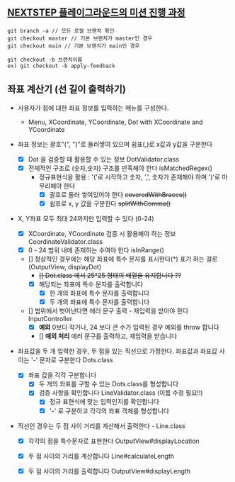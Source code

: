 ## [NEXTSTEP 플레이그라운드의 미션 진행 과정](https://github.com/next-step/nextstep-docs/blob/master/playground/README.md)

```
git branch -a // 모든 로컬 브랜치 확인
git checkout master // 기본 브랜치가 master인 경우
git checkout main // 기본 브랜치가 main인 경우

git checkout -b 브랜치이름
ex) git checkout -b apply-feedback
```

## 좌표 계산기 (선 길이 출력하기)
- 사용자가 점에 대한 좌표 정보를 입력하는 메뉴를 구성한다. 
  - Menu, XCoordinate, YCoordinate, Dot with XCoordinate and YCoordinate

- 좌표 정보는 괄호"(", ")"로 둘러쌓여 있으며 쉼표(,)로 x값과 y값을 구분한다
  - [x] Dot 을 검증할 때 활용할 수 있는 정보 DotValidator.class
  - [x] 전체적인 구조로 (숫자,숫자) 구조를 만족해야 한다 isMatchedRegex()
    - 정규표현식을 활용 : '('로 시작하고 숫자, ',', 숫자가 존재해야 하며 ')'로 마무리해야 한다
      - [x] 괄호로 둘러 쌓여있어야 한다 ~~coveredWithBraces()~~
      - [x] 쉼표로 x, y 값을 구분한다 ~~splitWithComma()~~

- X, Y좌표 모두 최대 24까지만 입력할 수 있다 (0-24)
  - [x] XCoordinate, YCoordinate 검증 시 활용해야 하는 정보 CoordinateValidator.class
  - [x] 0 - 24 범위 내에 존재하는 수여야 한다 isInRange()
  - [] 정상적인 경우에는 해당 좌표에 특수 문자를 표시한다(*) 표기 하는 걸로  (OutputView, displayDot)
    - ~~[] Dot.class 에서 25*25 형태의 배열을 유지합니다 ??~~
    - [x] 해당되는 좌표에 특수 문자를 출력합니다 
      - [x] 한 개의 좌표에 특수 문자를 출력합니다 
      - [x] 두 개의 좌표에 특수 문자를 출력합니다 
  - [] 범위에서 벗어난다면 에러 문구 출력 - 재입력을 받아야 한다 InputController  
    - [x] **예외** 0보다 작거나, 24 보다 큰 수가 입력된 경우 예외를 throw 합니다
    - [] **예외 처리** 에러 문구를 출력하고, 재입력을 받습니다 
  

- 좌표값을 두 개 입력한 경우, 두 점을 있는 직선으로 가정한다. 좌표값과 좌표값 사이는 '-' 문자로 구분한다 Dots.class
  - [x] 좌표 값을 각각 구분합니다
    - [x] 두 개의 좌표를 구할 수 있는 Dots.class를 형성합니다
    - [x] 검증 사항을 확인합니다 LineValidator.class (이름 수정 필요!!)
      - [x] 정규 표현식에 맞는 입력인지를 확인합니다 
      - [x] '-' 로 구분하고 각각의 좌표 객체를 형성합니다 
 
- 직선인 경우는 두 점 사이 거리를 계산해서 출력한다 - Line.class
  - [x] 각각의 점을 특수문자로 표현한다 OutputView#displayLocation
  - [x] 두 점 사이의 거리를 계산합니다 Line#calculateLength
  - [x] 두 점 사이의 거리를 출력합니다 OutputView#displayLength

